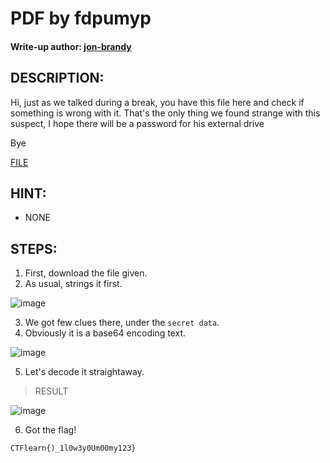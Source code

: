 # PDF by fdpumyp
#### Write-up author: [jon-brandy](https://github.com/jon-brandy)
## DESCRIPTION:
Hi, just as we talked during a break, you have this file here and check if something is wrong with it. 
That's the only thing we found strange with this suspect, I hope there will be a password for his external drive

Bye

[FILE](https://github.com/Bread-Yolk/ctflearnwu/blob/b2d8f0a090eca853c464adfcd7f948a2a649fe87/Assets/Forensic/PDF%20by%20fdpumyp/dontopen.pdf)

## HINT:
- NONE
## STEPS:
1. First, download the file given.
2. As usual, strings it first.

![image](https://user-images.githubusercontent.com/70703371/193184268-b3a75f62-c871-4a3b-81e9-297c3ee807f0.png)


3. We got few clues there, under the `secret data`.
4. Obviously it is a base64 encoding text.

![image](https://user-images.githubusercontent.com/70703371/193184505-6eb2ac4d-ee07-4e3b-a794-00371ddf5c21.png)


5. Let's decode it straightaway.

> RESULT

![image](https://user-images.githubusercontent.com/70703371/193184539-08b227dc-75fb-45ec-ae6c-e12cb1d6d0eb.png)


6. Got the flag!

```
CTFlearn{)_1l0w3y0Um00my123}
```

